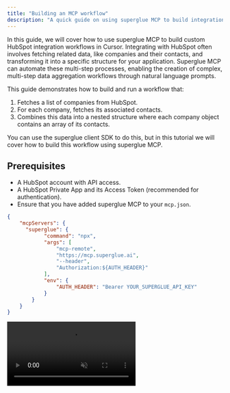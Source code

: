 ```yaml
---
title: "Building an MCP workflow"
description: "A quick guide on using superglue MCP to build integrations."
---
```


In this guide, we will cover how to use superglue MCP to build custom HubSpot integration workflows in Cursor. Integrating with HubSpot often involves fetching related data, like companies and their contacts, and transforming it into a specific structure for your application. Superglue MCP can automate these multi-step processes, enabling the creation of complex, multi-step data aggregation workflows through natural language prompts.

This guide demonstrates how to build and run a workflow that:

1. Fetches a list of companies from HubSpot.
2. For each company, fetches its associated contacts.
3. Combines this data into a nested structure where each company object contains an array of its contacts.

You can use the superglue client SDK to do this, but in this tutorial we will cover how to build this workflow using superglue MCP.

## Prerequisites

- A HubSpot account with API access.
- A HubSpot Private App and its Access Token (recommended for authentication).
- Ensure that you have added superglue MCP to your `mcp.json`.

```json mcp.json
{
	"mcpServers": {
	  "superglue": {
			"command": "npx",
			"args": [
				"mcp-remote",
				"https://mcp.superglue.ai",
				"--header",
				"Authorization:${AUTH_HEADER}"
			],
			"env": {
				"AUTH_HEADER": "Bearer YOUR_SUPERGLUE_API_KEY"
			}	
	    }
	}
}
```

<video autoPlay muted loop playsInline className="w-full aspect-video" src="https://superglue.cloud/files/mcp.mp4" />

<Note>
  Make sure to replace the API key placeholder with your own API key after copying.
</Note>

## Authentication

HubSpot's API uses Bearer token authentication. The simplest way is to create a [Private App](https://developers.hubspot.com/docs/api/private-apps) in your HubSpot developer account and use its Access Token.

Keep this token handy; you'll provide it as a credential when telling your agent to build and execute your new HubSpot integration workflow.

## Building a Custom HubSpot Workflow

You can find detailed descriptions of all available tools provided by superglue MCP [here](/docs/mcp/mcp-tools). In this tutorial, we will start off by building a custom integration workflow using natural language and your Cursor chat interface only. Using superglue MCP is as easy as providing your LLM agent of choice with a prompt containing instructions and any authentication tokens you may need:

<video autoPlay muted loop playsInline className="w-full aspect-video" src="https://superglue.cloud/files/mcp-doc-demo.mp4" />

## What Happened Under the Hood:

- superglue MCP used `superglue_find_relevant_integrations` to discover available HubSpot integrations
- superglue MCP used `superglue_build_and_run` to build and test a new workflow that fetches and transforms the requested data according to the user instructions
- superglue MCP used `superglue_save_workflow` to persist the workflow for future use
- superglue MCP used `superglue_execute_workflow` to execute the saved workflow
- superglue MCP used `superglue_get_workflow_integration_code` to generate the code required to embed this workflow in an existing codebase

## Next Steps

- **Reuse Workflows**: You can re-run the workflow any time either programmatically by running the integration code generated, or through superglue MCP by asking your agent to use `superglue_execute_workflow` with the correct ID
- **Complex Scenarios**: Extend this pattern to include more HubSpot objects (Deals, Tickets), apply more complex transformations, or integrate HubSpot data with other system data by building more workflows with superglue MCP.